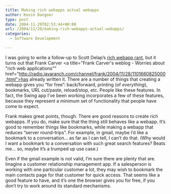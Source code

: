 ```yaml
---
title: Making rich webapps actual webapps
author: Kevin Dangoor
type: post
date: 2004-11-29T02:53:44+00:00
url: /2004/11/28/making-rich-webapps-actual-webapps/
categories:
  - Software Development

---
```

I was going to write a follow-up to Scott Delap&#8217;s [rich webapp rant][1], but it turns out that Frank Carver <a title="Frank Carver's weblog - Worries about "rich web applications"" href="http://radio.javaranch.com/channel/frank/2004/11/28/1101660825000.html">has already written it</a>. There are a number of things that creating a webapp gives you &#8220;for free&#8221;: back/forward, printing (of _everything_), bookmarks, URL cut/paste, reload/stop, etc. People like these features. In fact, the Swing app I&#8217;ve been working incorporates a few of these features, because they represent a minimum set of functionality that people have come to expect.

Frank makes great points, though. There are good reasons to create rich webapps. If you do, make sure that the thing still behaves like a webapp. It&#8217;s good to remember things like bookmarks, while making a webapp that reduces &#8220;server round-trips&#8221;. For example, in gmail, maybe I&#8217;d like a bookmark to a conversation&#8230; as far as I can tell, I can&#8217;t do that. (Why would I want a bookmark to a conversation with such great search features? Beats me&#8230; so, maybe it&#8217;s a trumped up use case.)

Even if the gmail example is not valid, I&#8217;m sure there are plenty that are. Imagine a customer relationship management app. If a salesperson is working with one particular customer a lot, they may wish to bookmark the main contacts page for that customer for quick access. That seems like a good feature to have, and it&#8217;s one the browser gives you for free, if you don&#8217;t try to work around its standard mechanisms.

 [1]: http://www.clientjava.com/blog/2004/11/26/1101491234000.html